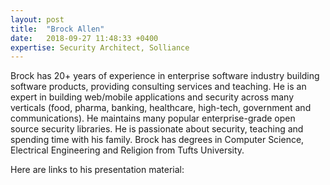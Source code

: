 ```yaml
---
layout: post
title:  "Brock Allen"
date:   2018-09-27 11:48:33 +0400
expertise: Security Architect, Solliance
---
```


Brock has 20+ years of experience in enterprise software industry building software products, providing consulting services and teaching. He is an expert in building web/mobile applications and security across many verticals (food, pharma, banking, healthcare, high-tech, government and communications). He maintains many popular enterprise-grade open source security libraries. He is passionate about security, teaching and spending time with his family. Brock has degrees in Computer Science, Electrical Engineering and Religion from Tufts University.

Here are links to his presentation material:

